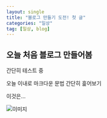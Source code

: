 ```yaml
---
layout: single
title: "블로그 만들기 도전! 첫 글"
categories: "일상"
tag: [일상, blog]
---
```


<!-- # h1 post -->
## 오늘 처음 블로그 만들어봄

간단히 테스트 중

오늘 이내로 마크다운 문법 간단히 흝어보기

이것은...

![이미지](../../resource/ee.jpg)